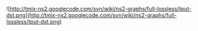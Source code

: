![http://tmix-ns2.googlecode.com/svn/wiki/ns2-graphs/full-lossless/tput-dst.png](http://tmix-ns2.googlecode.com/svn/wiki/ns2-graphs/full-lossless/tput-dst.png)